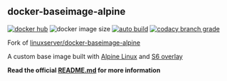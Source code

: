 ## docker-baseimage-alpine

[![docker hub](https://img.shields.io/badge/docker_hub-link-blue?style=for-the-badge&logo=docker)](https://hub.docker.com/r/vcxpz/baseimage-alpine) ![docker image size](https://img.shields.io/docker/image-size/vcxpz/baseimage-alpine?style=for-the-badge&logo=docker) [![auto build](https://img.shields.io/badge/docker_builds-automated-blue?style=for-the-badge&logo=docker?color=d1aa67)](https://github.com/hydazz/docker-baseimage-alpine/actions?query=workflow%3A"Auto+Builder+CI") [![codacy branch grade](https://img.shields.io/codacy/grade/8416508fb00e42d6a34c984d9d894184/main?style=for-the-badge&logo=codacy)](https://app.codacy.com/gh/hydazz/docker-baseimage-alpine)

Fork of [linuxserver/docker-baseimage-alpine](https://github.com/linuxserver/docker-baseimage-alpine/)

A custom base image built with [Alpine Linux][appurl] and [S6 overlay][s6overlay]

**Read the official [README.md](https://github.com/linuxserver/docker-baseimage-alpine/) for more information**

[appurl]: https://alpinelinux.org
[s6overlay]: https://github.com/just-containers/s6-overlay
